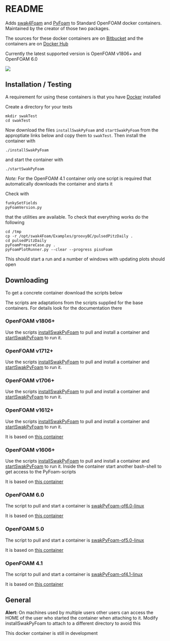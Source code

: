 # README #

Adds [swak4Foam](https://openfoamwiki.net/index.php/Contrib/swak4Foam)
and [PyFoam](https://openfoamwiki.net/index.php/Contrib/PyFoam) to
Standard OpenFOAM docker containers. Maintained by the creator of
those two packages.

The sources for these docker containers are
on
[Bitbucket](https://bitbucket.org/bgschaid/swak4foamandpyfoamdockerfile) and
the containers are
on
[Docker Hub](https://hub.docker.com/r/hfdresearch/swak4foamandpyfoam/)

Currently the latest supported version is OpenFOAM v1806+ and OpenFOAM
6.0

[![](https://images.microbadger.com/badges/image/hfdresearch/swak4foamandpyfoam.svg)](https://microbadger.com/images/hfdresearch/swak4foamandpyfoam
"Get your own image badge on microbadger.com")

## Installation / Testing ##

A requirement for using these containers is that you have [Docker](https://www.docker.com/) installed

Create a directory for your tests

    mkdir swakTest
    cd swakTest

Now download the files `installSwakPyFoam` and `startSwakPyFoam` from
the approptiate links below and copy them to `swakTest`. Then install
the container with

    ./installSwakPyFoam

and start the container with

    ./startSwakPyFoam

*Note:* For the OpenFOAM 4.1 container only one script is required
that automatically downloads the container and starts it

Check with

    funkySetFields
    pyFoamVersion.py

that the utilities are available. To check that everything works do
the following

    cd /tmp
    cp -r /opt/swak4Foam/Examples/groovyBC/pulsedPitzDaily .
    cd pulsedPitzDaily
    pyFoamPrepareCase.py .
    pyFoamPlotRunner.py --clear --progress pisoFoam

This should start a run and a number of windows with updating plots should open

## Downloading ##

To get a concrete container download the scripts below

The scripts are adaptations from the scripts supplied for the base
containers. For details look for the documentation there

### OpenFOAM v1806+ ###

Use the scripts
[installSwakPyFoam](https://bitbucket.org/bgschaid/swak4foamandpyfoamdockerfile/raw/c8760a496f56dc2d1f143a7492e83906415b5ec4/installSwakPyFoam)
to pull and install a container and
[startSwakPyFoam](https://bitbucket.org/bgschaid/swak4foamandpyfoamdockerfile/raw/c8760a496f56dc2d1f143a7492e83906415b5ec4/startSwakPyFoam)
to run it.

### OpenFOAM v1712+ ###

Use the scripts
[installSwakPyFoam](https://bitbucket.org/bgschaid/swak4foamandpyfoamdockerfile/raw/f44bb069e6b08111c2332ab9b018e154902bccd3/installSwakPyFoam)
to pull and install a container and
[startSwakPyFoam](https://bitbucket.org/bgschaid/swak4foamandpyfoamdockerfile/raw/f44bb069e6b08111c2332ab9b018e154902bccd3/startSwakPyFoam)
to run it.

### OpenFOAM v1706+ ###

Use the scripts
[installSwakPyFoam](https://bitbucket.org/bgschaid/swak4foamandpyfoamdockerfile/raw/7a1f96e605d216e920a865384524cb39dbd1a0b2/installSwakPyFoam)
to pull and install a container and
[startSwakPyFoam](https://bitbucket.org/bgschaid/swak4foamandpyfoamdockerfile/raw/7a1f96e605d216e920a865384524cb39dbd1a0b2/startSwakPyFoam)
to run it.

### OpenFOAM v1612+ ###

Use the
scripts
[installSwakPyFoam](https://bitbucket.org/bgschaid/swak4foamandpyfoamdockerfile/src/89fd00f6a6e9bf12aed73a4de8c303852efacc7b/installSwakPyFoam) to
pull and install a container
and
[startSwakPyFoam](https://bitbucket.org/bgschaid/swak4foamandpyfoamdockerfile/src/89fd00f6a6e9bf12aed73a4de8c303852efacc7b/startSwakPyFoam) to
run it.

It is based on [this container](https://hub.docker.com/r/openfoamplus/of_v1612plus_centos66/)

### OpenFOAM v1606+ ###

Use the
scripts
[installSwakPyFoam](https://bitbucket.org/bgschaid/swak4foamandpyfoamdockerfile/src/67976d0d86c566e4fc735e0cbf994c48f78c0acf/installSwakPyFoam?at=v1606%2B&fileviewer=file-view-default) to
pull and install a container
and
[startSwakPyFoam](https://bitbucket.org/bgschaid/swak4foamandpyfoamdockerfile/src/67976d0d86c566e4fc735e0cbf994c48f78c0acf/startSwakPyFoam?at=v1606%2B&fileviewer=file-view-default) to
run it. Inside the container start another bash-shell to get access to
the PyFoam-scripts

It is based on [this container](https://hub.docker.com/r/openfoamplus/of_v1606plus_centos66/)

### OpenFOAM 6.0 ###

The script to pull and start a container is
[swakPyFoam-of6.0-linux](https://bitbucket.org/bgschaid/swak4foamandpyfoamdockerfile/raw/94a22da4f1a60cb485cbd20951392591cceee063/swakPyFoam-of6.0-linux)

It is based on [this container](https://hub.docker.com/r/openfoam/openfoam6-paraview54/)

### OpenFOAM 5.0 ###

The script to pull and start a container is
[swakPyFoam-of5.0-linux](https://bitbucket.org/bgschaid/swak4foamandpyfoamdockerfile/raw/72ea4ab8d3c950fd1cdfa1adc98e3e66666366cb/swakPyFoam-of5.0-linux)

It is based on [this container](https://hub.docker.com/r/openfoam/openfoam5-paraview54/)

### OpenFOAM 4.1 ###

The script to pull and start a container
is
[swakPyFoam-of4.1-linux](https://bitbucket.org/bgschaid/swak4foamandpyfoamdockerfile/raw/0e9ee387c001d3f87561b5973bb57a1169cde18c/swakPyFoam-of4.1-linux)

It is based on [this container](https://hub.docker.com/r/openfoam/openfoam4-paraview50/)

## General ##

**Alert:** On machines used by multiple users other users can access
the HOME of the user who started the container when attaching to
it. Modify installSwakPyFoam to attach to a different directory to
avoid this

This docker container is still in development
